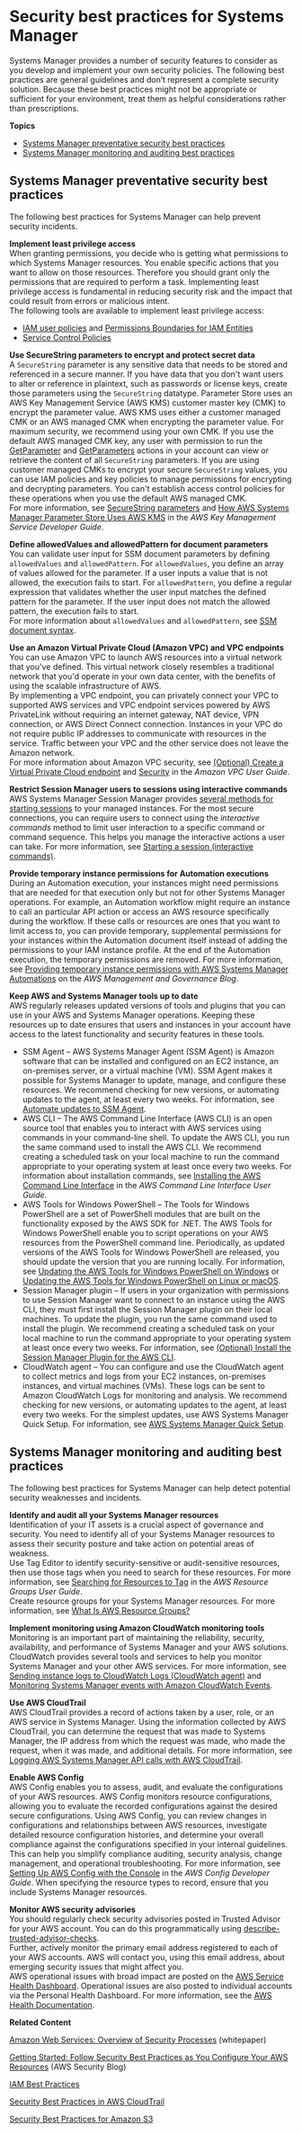 # Security best practices for Systems Manager<a name="security-best-practices"></a>

Systems Manager provides a number of security features to consider as you develop and implement your own security policies\. The following best practices are general guidelines and don’t represent a complete security solution\. Because these best practices might not be appropriate or sufficient for your environment, treat them as helpful considerations rather than prescriptions\. 

**Topics**
+ [Systems Manager preventative security best practices](#security-best-practices-prevent)
+ [Systems Manager monitoring and auditing best practices](#security-best-practices-detect)

## Systems Manager preventative security best practices<a name="security-best-practices-prevent"></a>

The following best practices for Systems Manager can help prevent security incidents\.

**Implement least privilege access**  
When granting permissions, you decide who is getting what permissions to which Systems Manager resources\. You enable specific actions that you want to allow on those resources\. Therefore you should grant only the permissions that are required to perform a task\. Implementing least privilege access is fundamental in reducing security risk and the impact that could result from errors or malicious intent\.   
The following tools are available to implement least privilege access:  
+ [IAM user policies](https://docs.aws.amazon.com/AmazonS3/latest/dev/using-with-s3-actions.html) and [Permissions Boundaries for IAM Entities](https://docs.aws.amazon.com/IAM/latest/UserGuide/access_policies_boundaries.html)
+ [Service Control Policies](https://docs.aws.amazon.com/organizations/latest/userguide/orgs_manage_policies_scp.html)

**Use SecureString parameters to encrypt and protect secret data**  
A `SecureString` parameter is any sensitive data that needs to be stored and referenced in a secure manner\. If you have data that you don't want users to alter or reference in plaintext, such as passwords or license keys, create those parameters using the `SecureString` datatype\. Parameter Store uses an AWS Key Management Service \(AWS KMS\) customer master key \(CMK\) to encrypt the parameter value\. AWS KMS uses either a customer managed CMK or an AWS managed CMK when encrypting the parameter value\. For maximum security, we recommend using your own CMK\. If you use the default AWS managed CMK key, any user with permission to run the [GetParameter](https://docs.aws.amazon.com/systems-manager/latest/APIReference/API_GetParameter.html) and [GetParameters](https://docs.aws.amazon.com/systems-manager/latest/APIReference/API_GetParameters.html) actions in your account can view or retrieve the content of all `SecureString` parameters\. If you are using customer managed CMKs to encrypt your secure `SecureString` values, you can use IAM policies and key policies to manage permissions for encrypting and decrypting parameters\. You can't establish access control policies for these operations when you use the default AWS managed CMK\.  
For more information, see [SecureString parameters](sysman-paramstore-securestring.md) and [How AWS Systems Manager Parameter Store Uses AWS KMS](https://docs.aws.amazon.com/kms/latest/developerguide/services-parameter-store.html) in the *AWS Key Management Service Developer Guide*\.

**Define allowedValues and allowedPattern for document parameters**  
You can validate user input for SSM document parameters by defining `allowedValues` and `allowedPattern`\. For `allowedValues`, you define an array of values allowed for the parameter\. If a user inputs a value that is not allowed, the execution fails to start\. For `allowedPattern`, you define a regular expression that validates whether the user input matches the defined pattern for the parameter\. If the user input does not match the allowed pattern, the execution fails to start\.  
For more information about `allowedValues` and `allowedPattern`, see [SSM document syntax](sysman-doc-syntax.md)\.

**Use an Amazon Virtual Private Cloud \(Amazon VPC\) and VPC endpoints**  
You can use Amazon VPC to launch AWS resources into a virtual network that you've defined\. This virtual network closely resembles a traditional network that you'd operate in your own data center, with the benefits of using the scalable infrastructure of AWS\.  
By implementing a VPC endpoint, you can privately connect your VPC to supported AWS services and VPC endpoint services powered by AWS PrivateLink without requiring an internet gateway, NAT device, VPN connection, or AWS Direct Connect connection\. Instances in your VPC do not require public IP addresses to communicate with resources in the service\. Traffic between your VPC and the other service does not leave the Amazon network\.  
For more information about Amazon VPC security, see [\(Optional\) Create a Virtual Private Cloud endpoint](setup-create-vpc.md) and [Security](https://docs.aws.amazon.com/vpc/latest/userguide/VPC_Security.html) in the *Amazon VPC User Guide*\.

**Restrict Session Manager users to sessions using interactive commands**  
AWS Systems Manager Session Manager provides [several methods for starting sessions](session-manager-working-with-sessions-start.md) to your managed instances\. For the most secure connections, you can require users to connect using the *interactive commands* method to limit user interaction to a specific command or command sequence\. This helps you manage the interactive actions a user can take\. For more information, see [Starting a session \(interactive commands\)](session-manager-working-with-sessions-start.md#sessions-start-interactive-commands)\.

**Provide temporary instance permissions for Automation executions**  
During an Automation execution, your instances might need permissions that are needed for that execution only but not for other Systems Manager operations\. For example, an Automation workflow might require an instance to call an particular API action or access an AWS resource specifically during the workflow\. If these calls or resources are ones that you want to limit access to, you can provide temporary, supplemental permissions for your instances within the Automation document itself instead of adding the permissions to your IAM instance profile\. At the end of the Automation execution, the temporary permissions are removed\. For more information, see [Providing temporary instance permissions with AWS Systems Manager Automations](http://aws.amazon.com/blogs/mt/providing-temporary-instance-permissions-with-aws-systems-manager-automations/) on the *AWS Management and Governance Blog*\.

**Keep AWS and Systems Manager tools up to date**  
AWS regularly releases updated versions of tools and plugins that you can use in your AWS and Systems Manager operations\. Keeping these resources up to date ensures that users and instances in your account have access to the latest functionality and security features in these tools\.  
+ SSM Agent – AWS Systems Manager Agent \(SSM Agent\) is Amazon software that can be installed and configured on an EC2 instance, an on\-premises server, or a virtual machine \(VM\)\. SSM Agent makes it possible for Systems Manager to update, manage, and configure these resources\. We recommend checking for new versions, or automating updates to the agent, at least every two weeks\. For information, see [Automate updates to SSM Agent](ssm-agent-automatic-updates.md)\.
+ AWS CLI – The AWS Command Line Interface \(AWS CLI\) is an open source tool that enables you to interact with AWS services using commands in your command\-line shell\. To update the AWS CLI, you run the same command used to install the AWS CLI\. We recommend creating a scheduled task on your local machine to run the command appropriate to your operating system at least once every two weeks\. For information about installation commands, see [Installing the AWS Command Line Interface](https://docs.aws.amazon.com/cli/latest/userguide/installing.html) in the *AWS Command Line Interface User Guide*\. 
+ AWS Tools for Windows PowerShell – The Tools for Windows PowerShell are a set of PowerShell modules that are built on the functionality exposed by the AWS SDK for \.NET\. The AWS Tools for Windows PowerShell enable you to script operations on your AWS resources from the PowerShell command line\. Periodically, as updated versions of the AWS Tools for Windows PowerShell are released, you should update the version that you are running locally\. For information, see [Updating the AWS Tools for Windows PowerShell on Windows](https://docs.aws.amazon.com/powershell/latest/userguide/pstools-getting-set-up-windows.html#pstools-updating) or [Updating the AWS Tools for Windows PowerShell on Linux or macOS](https://docs.aws.amazon.com/powershell/latest/userguide/pstools-getting-set-up-linux-mac.html#pstools-updating-linux)\.
+ Session Manager plugin – If users in your organization with permissions to use Session Manager want to connect to an instance using the AWS CLI, they must first install the Session Manager plugin on their local machines\. To update the plugin, you run the same command used to install the plugin\. We recommend creating a scheduled task on your local machine to run the command appropriate to your operating system at least once every two weeks\. For information, see [\(Optional\) Install the Session Manager Plugin for the AWS CLI](session-manager-working-with-install-plugin.md)\.
+ CloudWatch agent – You can configure and use the CloudWatch agent to collect metrics and logs from your EC2 instances, on\-premises instances, and virtual machines \(VMs\)\. These logs can be sent to Amazon CloudWatch Logs for monitoring and analysis\. We recommend checking for new versions, or automating updates to the agent, at least every two weeks\. For the simplest updates, use AWS Systems Manager Quick Setup\. For information, see [AWS Systems Manager Quick Setup](systems-manager-quick-setup.md)\. 

## Systems Manager monitoring and auditing best practices<a name="security-best-practices-detect"></a>

The following best practices for Systems Manager can help detect potential security weaknesses and incidents\.

**Identify and audit all your Systems Manager resources**  
Identification of your IT assets is a crucial aspect of governance and security\. You need to identify all of your Systems Manager resources to assess their security posture and take action on potential areas of weakness\.  
Use Tag Editor to identify security\-sensitive or audit\-sensitive resources, then use those tags when you need to search for these resources\. For more information, see [Searching for Resources to Tag](https://docs.aws.amazon.com/ARG/latest/userguide/tag-editor.html) in the *AWS Resource Groups User Guide*\.   
Create resource groups for your Systems Manager resources\. For more information, see [What Is AWS Resource Groups?](https://docs.aws.amazon.com/ARG/latest/userguide/welcome.html) 

**Implement monitoring using Amazon CloudWatch monitoring tools**  
Monitoring is an important part of maintaining the reliability, security, availability, and performance of Systems Manager and your AWS solutions\. CloudWatch provides several tools and services to help you monitor Systems Manager and your other AWS services\. For more information, see [Sending instance logs to CloudWatch Logs \(CloudWatch agent\)](monitoring-cloudwatch-agent.md) and [Monitoring Systems Manager events with Amazon CloudWatch Events](monitoring-cloudwatch-events.md)\.

**Use AWS CloudTrail**  
AWS CloudTrail provides a record of actions taken by a user, role, or an AWS service in Systems Manager\. Using the information collected by AWS CloudTrail, you can determine the request that was made to Systems Manager, the IP address from which the request was made, who made the request, when it was made, and additional details\. For more information, see [Logging AWS Systems Manager API calls with AWS CloudTrail](monitoring-cloudtrail-logs.md)\.

**Enable AWS Config**  
AWS Config enables you to assess, audit, and evaluate the configurations of your AWS resources\. AWS Config monitors resource configurations, allowing you to evaluate the recorded configurations against the desired secure configurations\. Using AWS Config, you can review changes in configurations and relationships between AWS resources, investigate detailed resource configuration histories, and determine your overall compliance against the configurations specified in your internal guidelines\. This can help you simplify compliance auditing, security analysis, change management, and operational troubleshooting\. For more information, see [Setting Up AWS Config with the Console](https://docs.aws.amazon.com/config/latest/developerguide/gs-console.html) in the *AWS Config Developer Guide*\. When specifying the resource types to record, ensure that you include Systems Manager resources\. 

**Monitor AWS security advisories**  
You should regularly check security advisories posted in Trusted Advisor for your AWS account\. You can do this programmatically using [describe\-trusted\-advisor\-checks](https://docs.aws.amazon.com/cli/latest/reference/support/describe-trusted-advisor-checks.html)\.  
Further, actively monitor the primary email address registered to each of your AWS accounts\. AWS will contact you, using this email address, about emerging security issues that might affect you\.  
AWS operational issues with broad impact are posted on the [AWS Service Health Dashboard](https://status.aws.amazon.com/)\. Operational issues are also posted to individual accounts via the Personal Health Dashboard\. For more information, see the [AWS Health Documentation](https://docs.aws.amazon.com/health/)\.

**Related Content**

[Amazon Web Services: Overview of Security Processes](https://d0.awsstatic.com/whitepapers/Security/AWS_Security_Whitepaper.pdf) \(whitepaper\)

[Getting Started: Follow Security Best Practices as You Configure Your AWS Resources](http://aws.amazon.com/blogs/security/getting-started-follow-security-best-practices-as-you-configure-your-aws-resources/) \(AWS Security Blog\)

[IAM Best Practices](https://docs.aws.amazon.com/IAM/latest/UserGuide/best-practices.html)

[Security Best Practices in AWS CloudTrail](https://docs.aws.amazon.com/awscloudtrail/latest/userguide/best-practices-security.html)

[Security Best Practices for Amazon S3](https://docs.aws.amazon.com/AmazonS3/latest/dev/security-best-practices.html)